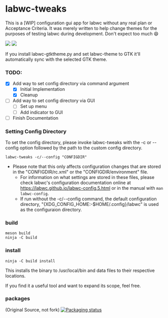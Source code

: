 # labwc-tweaks

This is a [WIP] configuration gui app for labwc without any real plan or
Acceptance Criteria. It was merely written to help change themes for the
purposes of testing labwc during development. Don't expect too much :smile:

<img src="https://user-images.githubusercontent.com/6955353/164969689-c2115c36-ad38-454c-b752-0356766156fb.png" />

<img src="https://user-images.githubusercontent.com/1019119/151689576-e9934712-f134-44a7-b5e7-3c05181b1a38.png" />

If you install labwc-gtktheme.py and set labwc-theme to GTK it'll
automatically sync with the selected GTK theme.

### TODO:
- [x] Add way to set config directory via command argument
	- [x] Initial Implementation
	- [x] Cleanup
- [ ] Add way to set config directory via GUI
	- [ ] Set up menu
	- [ ] Add indicator to GUI
- [ ] Finish Documentation

### Setting Config Directory
To set the config directory, please invoke labwc-tweaks with the -c or --config option followed by the path to the custom config directory.

```
labwc-tweaks -c/--config "CONFIGDIR"
```
* Please note that this only affects configuration changes that are stored in the "CONFIGDIR/rc.xml" or the "CONFIGDIR/environment" file.
  - For information on what settings are stored in these files, please check labwc's configuration documentation online at https://labwc.github.io/labwc-config.5.html or in the manual with ```man labwc-config```.
  - If run without the -c/--config command, the default configuration directory, "{XDG_CONFIG_HOME:-$HOME/.config}/labwc" is used as the configuraion directory.

### build

```
meson build
ninja -C build
```

### install

```
ninja -C build install
```

This installs the binary to /usr/local/bin and data files to their respective locations.

If you find it a useful tool and want to expand its scope, feel free.

### packages
(Original Source, not fork)
[![Packaging status](https://repology.org/badge/vertical-allrepos/labwc-tweaks.svg)](https://repology.org/project/labwc-tweaks/versions)

